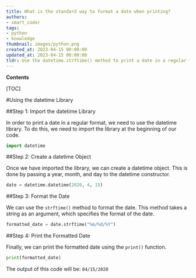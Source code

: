 ```yaml
---
title: What is the standard way to format a date when printing?
authors:
- smart_coder
tags:
- python
- knowledge
thumbnail: images/python.png
created_at: 2023-04-15 00:00:00
updated_at: 2023-04-15 00:00:00
tldr: Use the datetime.strftime() method to print a date in a regular format in Python.
---
```


**Contents**

[TOC]

#Using the datetime Library

##Step 1: Import the datetime Library

In order to print a date in a regular format, we need to use the datetime library. To do this, we need to import the library at the beginning of our code. 

```python
import datetime
```

##Step 2: Create a datetime Object

Once we have imported the library, we can create a datetime object. This is done by passing a year, month, and day to the datetime constructor. 

```python
date = datetime.datetime(2020, 4, 15)
```

##Step 3: Format the Date

We can use the `strftime()` method to format the date. This method takes a string as an argument, which specifies the format of the date. 

```python
formatted_date = date.strftime("%m/%d/%Y")
```

##Step 4: Print the Formatted Date

Finally, we can print the formatted date using the `print()` function. 

```python
print(formatted_date)
```

The output of this code will be: `04/15/2020`
